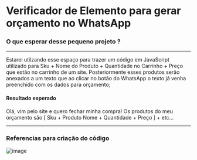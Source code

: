 # **Verificador de Elemento para gerar orçamento no WhatsApp**


### **O que esperar desse pequeno projeto ?**
------
Estarei utilzando esse espaço para trazer um código em JavaScript utilizado para Sku + Nome do Produto + Quantidade no Carrinho + Preço que estão no carrinho de um site.
Posteriormente esses produtos serão anexados a um texto que ao clicar no botão do WhatsApp o texto já venha preenchido com os dados para orçamento;

#### Resultado esperado
Olá, vim pelo site e quero fechar minha compra! Os produtos do meu orçamento são [ Sku + Produto Nome + Quantidade + Preço ] + etc...

------

### **Referencias para criação do código**
![image](https://github.com/user-attachments/assets/cbf27e18-212c-4919-85e2-b8135af56bfe)

